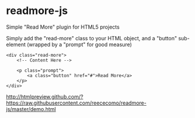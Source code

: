 # readmore-js
Simple "Read More" plugin for HTML5 projects

Simply add the "read-more" class to your HTML object, and a "button" sub-element (wrapped by a "prompt" for good measure)

    <div class="read-more">
        <!-- Content Here -->
        
        <p class="prompt">
            <a class="button" href="#">Read More</a>
        </p>
    </div>

http://htmlpreview.github.com/?https://raw.githubusercontent.com/reececomo/readmore-js/master/demo.html
